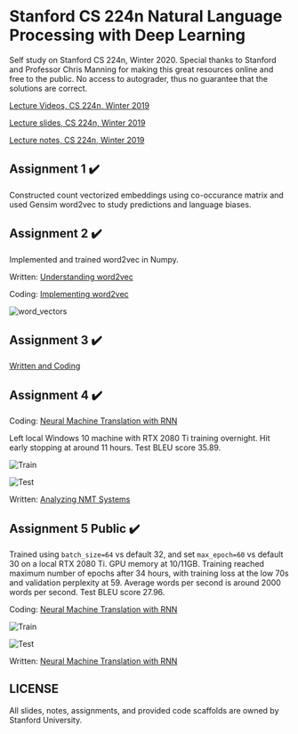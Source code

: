# Stanford CS 224n Natural Language Processing with Deep Learning

Self study on Stanford CS 224n, Winter 2020. Special thanks to Stanford and Professor Chris Manning for making this great resources online and free to the public. No access to autograder, thus no guarantee that the solutions are correct.


[Lecture Videos, CS 224n, Winter 2019](https://www.youtube.com/playlist?list=PLoROMvodv4rOhcuXMZkNm7j3fVwBBY42z)

[Lecture slides, CS 224n, Winter 2019](./slides)

[Lecture notes, CS 224n, Winter 2019](./notes)


## Assignment 1 :heavy_check_mark:
Constructed count vectorized embeddings using co-occurance matrix and used Gensim word2vec to study predictions and language biases.

## Assignment 2 :heavy_check_mark:
Implemented and trained word2vec in Numpy.

Written: [Understanding word2vec](./a2/a2_written.pdf)

Coding: [Implementing word2vec](./a2/README.md)

![word_vectors](./a2/word_vectors.png)


## Assignment 3 :heavy_check_mark:

[Written and Coding](./a3/README.md)


## Assignment 4 :heavy_check_mark:

Coding: [Neural Machine Translation with RNN](./a4/README.md)

Left local Windows 10 machine with RTX 2080 Ti training overnight. Hit early stopping at around 11 hours. Test BLEU score 35.89.

![Train](./a4/outputs/train.png)

![Test](./a4/outputs/test.png)

Written: [Analyzing NMT Systems](./a4/a4_written.pdf)


## Assignment 5 Public :heavy_check_mark:

Trained using `batch_size=64` vs default 32, and set `max_epoch=60` vs default 30 on a local RTX 2080 Ti. GPU memory at 10/11GB. Training reached maximum number of epochs after 34 hours, with training loss at the low 70s and validation perplexity at 59. Average words per second is around 2000 words per second. Test BLEU score 27.96. 


Coding: [Neural Machine Translation with RNN](./a5_public/README.md)

![Train](./a5_public/assets/training2.png)

![Test](./a5_public/assets/test2.png)

Written: [Neural Machine Translation with RNN](./a5_public/a5_written.pdf)

## LICENSE
All slides, notes, assignments, and provided code scaffolds are owned by Stanford University.
